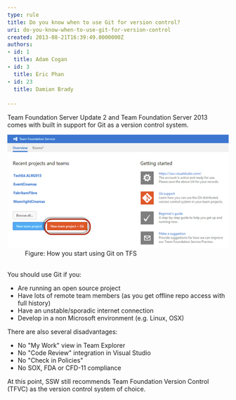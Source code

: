 ```yaml
---
type: rule
title: Do you know when to use Git for version control?
uri: do-you-know-when-to-use-git-for-version-control
created: 2013-08-21T16:39:49.0000000Z
authors:
- id: 1
  title: Adam Cogan
- id: 3
  title: Eric Phan
- id: 23
  title: Damian Brady

---
```




<span class='intro'> <p>​Team Foundation Server Update 2 and Team Foundation Server 2013 comes with built in support for Git as a version control system.​</p> </span>

<dl class="image"><dt><img src="git-screen.jpg" alt="" /></dt><dd>Figure&#58; How you start using Git on TFS</dd>​
</dl><p>You should use Git if you&#58;</p><ul><li>Are running an open source project</li><li>Have lots of remote team members (as you get offline repo access with full history)</li><li>Have an unstable/sporadic internet connection</li><li>Develop in a non Microsoft environment (e.g. Linux, OSX)</li></ul><p>There are also several disadvantages&#58;</p><ul><li>No &quot;My Work&quot; view in Team Explorer</li><li>No &quot;Code Review&quot; integration in Visual Studio</li><li>No &quot;Check in Policies&quot;</li><li>No SOX, FDA or CFD-11 compliance</li></ul><p>At this point, SSW still recommends Team Foundation Version Control (TFVC)&#160;as the version control system of choice.​</p>


